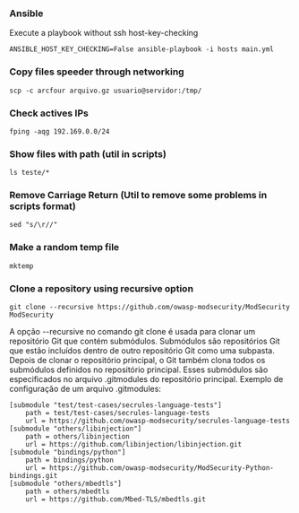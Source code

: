 ### Ansible
Execute a playbook without ssh host-key-checking
```
ANSIBLE_HOST_KEY_CHECKING=False ansible-playbook -i hosts main.yml
```
### Copy files speeder through networking
```
scp -c arcfour arquivo.gz usuario@servidor:/tmp/
```
### Check actives IPs
```
fping -aqg 192.169.0.0/24
```
### Show files with path (util in scripts)
```
ls teste/*
```
### Remove Carriage Return (Util to remove some problems in scripts format)
```
sed "s/\r//"
```
### Make a random temp file
```
mktemp
```
### Clone a repository using recursive option
```
git clone --recursive https://github.com/owasp-modsecurity/ModSecurity ModSecurity
```
A opção --recursive no comando git clone é usada para clonar um repositório Git que contém submódulos. Submódulos são repositórios Git que estão incluídos dentro de outro repositório Git como uma subpasta. Depois de clonar o repositório principal, o Git também clona todos os submódulos definidos no repositório principal. Esses submódulos são especificados no arquivo .gitmodules do repositório principal. Exemplo de configuração de um arquivo .gitmodules:
```
[submodule "test/test-cases/secrules-language-tests"]
	path = test/test-cases/secrules-language-tests
	url = https://github.com/owasp-modsecurity/secrules-language-tests
[submodule "others/libinjection"]
	path = others/libinjection
	url = https://github.com/libinjection/libinjection.git
[submodule "bindings/python"]
	path = bindings/python
	url = https://github.com/owasp-modsecurity/ModSecurity-Python-bindings.git
[submodule "others/mbedtls"]
	path = others/mbedtls
	url = https://github.com/Mbed-TLS/mbedtls.git
```

